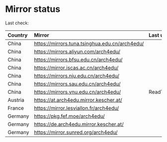 <script src="./time.js"></script>
# Mirror status
Last check: <script type="text/javascript">localize(1695561464.641578);</script>

|Country|Mirror|Last update|
|:------|:-----|:----------|
|China|https://mirrors.tuna.tsinghua.edu.cn/arch4edu/|<script type="text/javascript">localize(1695536889);</script>|
|China|https://mirrors.aliyun.com/arch4edu/|<script type="text/javascript">localize(1695450594);</script>|
|China|https://mirrors.bfsu.edu.cn/arch4edu/|<script type="text/javascript">localize(1695536889);</script>|
|China|https://mirror.iscas.ac.cn/arch4edu/|<script type="text/javascript">localize(1695536889);</script>|
|China|https://mirrors.nju.edu.cn/arch4edu/|<script type="text/javascript">localize(1695493851);</script>|
|China|https://mirrors.sau.edu.cn/arch4edu/|<script type="text/javascript">localize(1695493851);</script>|
|China|https://mirrors.ynu.edu.cn/arch4edu/|ReadTimeout|
|Austria|https://at.arch4edu.mirror.kescher.at/|<script type="text/javascript">localize(1695536889);</script>|
|France|https://mirror.lesviallon.fr/arch4edu/|<script type="text/javascript">localize(1695493851);</script>|
|Germany|https://pkg.fef.moe/arch4edu/|<script type="text/javascript">localize(1695536889);</script>|
|Germany|https://de.arch4edu.mirror.kescher.at/|<script type="text/javascript">localize(1695536889);</script>|
|Germany|https://mirror.sunred.org/arch4edu/|<script type="text/javascript">localize(1695536889);</script>|

<script src="./tablefilter/tablefilter.js"></script>
<script src="./table.js"></script>